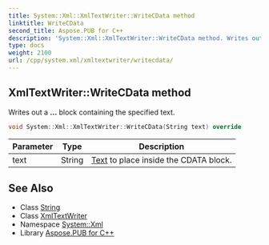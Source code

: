 ```yaml
---
title: System::Xml::XmlTextWriter::WriteCData method
linktitle: WriteCData
second_title: Aspose.PUB for C++
description: 'System::Xml::XmlTextWriter::WriteCData method. Writes out a ... block containing the specified text in C++.'
type: docs
weight: 2100
url: /cpp/system.xml/xmltextwriter/writecdata/
---
```

## XmlTextWriter::WriteCData method


Writes out a **...** block containing the specified text.

```cpp
void System::Xml::XmlTextWriter::WriteCData(String text) override
```


| Parameter | Type | Description |
| --- | --- | --- |
| text | String | [Text](../../../system.text/) to place inside the CDATA block. |

## See Also

* Class [String](../../../system/string/)
* Class [XmlTextWriter](../)
* Namespace [System::Xml](../../)
* Library [Aspose.PUB for C++](../../../)
